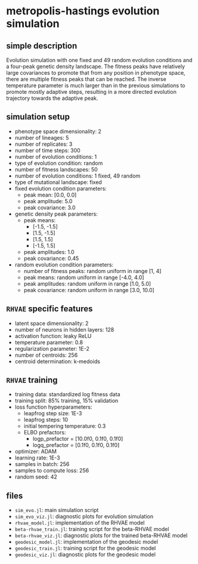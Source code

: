 # metropolis-hastings evolution simulation

## simple description

Evolution simulation with one fixed and 49 random evolution conditions and a
four-peak genetic density landscape. The fitness peaks have relatively large
covariances to promote that from any position in phenotype space, there are
multiple fitness peaks that can be reached. The inverse temperature parameter is
much larger than in the previous simulations to promote mostly adaptive steps,
resulting in a more directed evolution trajectory towards the adaptive peak.

## simulation setup

- phenotype space dimensionality: 2
- number of lineages: 5
- number of replicates: 3
- number of time steps: 300
- number of evolution conditions: 1
- type of evolution condition: random
- number of fitness landscapes: 50
- number of evolution conditions: 1 fixed, 49 random
- type of mutational landscape: fixed
- fixed evolution condition parameters:
    - peak mean: [0.0, 0.0]
    - peak amplitude: 5.0
    - peak covariance: 3.0
- genetic density peak parameters:
    - peak means:
        - [-1.5, -1.5]
        - [1.5, -1.5]
        - [1.5, 1.5]
        - [-1.5, 1.5]
    - peak amplitudes: 1.0
    - peak covariance: 0.45
- random evolution condition parameters:
    - number of fitness peaks: random uniform in range [1, 4]
    - peak means: random uniform in range [-4.0, 4.0]
    - peak amplitudes: random uniform in range [1.0, 5.0]
    - peak covariance: random uniform in range [3.0, 10.0]

## `RHVAE` specific features

- latent space dimensionality: 2
- number of neurons in hidden layers: 128
- activation function: leaky ReLU
- temperature parameter: 0.8
- regularization parameter: 1E-2
- number of centroids: 256
- centroid determination: k-medoids

## `RHVAE` training

- training data: standardized log fitness data
- training split: 85% training, 15% validation
- loss function hyperparameters:
    - leapfrog step size: 1E-3
    - leapfrog steps: 10
    - initial tempering temperature: 0.3
    - ELBO prefactors:
        - logp_prefactor = [10.0f0, 0.1f0, 0.1f0]
        - logq_prefactor = [0.1f0, 0.1f0, 0.1f0]
- optimizer: ADAM
- learning rate: 1E-3
- samples in batch: 256
- samples to compute loss: 256
- random seed: 42

## files

- `sim_evo.jl`: main simulation script
- `sim_evo_viz.jl`: diagnostic plots for evolution simulation
- `rhvae_model.jl`: implementation of the RHVAE model
- `beta-rhvae_train.jl`: training script for the beta-RHVAE model
- `beta-rhvae_viz.jl`: diagnostic plots for the trained beta-RHVAE model
- `geodesic_model.jl`: implementation of the geodesic model
- `geodesic_train.jl`: training script for the geodesic model
- `geodesic_viz.jl`: diagnostic plots for the geodesic model
